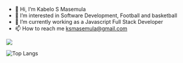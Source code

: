 - 👋 Hi, I’m Kabelo S Masemula
- 👀 I’m interested in Software Development, Football and basketball
- 🌱 I’m currently working as a Javascript Full Stack Developer
- 📫 How to reach me ksmasemula@gmail.com

<img src="https://github-readme-stats-git-master-ksmasemula.vercel.app/api?username=ksmasemula&show_owner=true&include_all_commit=true&show=reviews,discussions_started,discussions_answered,prs_merged,prs_merged_percentage&show_icons=true&theme=dracula&count_private=true" />

![Top Langs](https://github-readme-stats-git-master-ksmasemula.vercel.app/api/top-langs/?username=ksmasemula&theme=dracula)
<!---
ksmasemula/ksmasemula is a ✨ special ✨ repository because its `README.md` (this file) appears on your GitHub profile.
You can click the Preview link to take a look at your changes.
--!>
